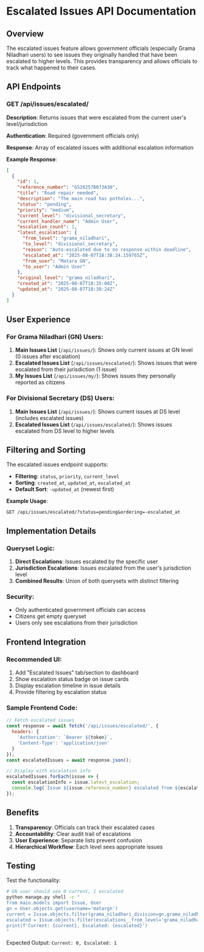 # Escalated Issues API Documentation

## Overview
The escalated issues feature allows government officials (especially Grama Niladhari users) to see issues they originally handled that have been escalated to higher levels. This provides transparency and allows officials to track what happened to their cases.

## API Endpoints

### GET /api/issues/escalated/
**Description**: Returns issues that were escalated from the current user's level/jurisdiction

**Authentication**: Required (government officials only)

**Response**: Array of escalated issues with additional escalation information

**Example Response**:
```json
[
  {
    "id": 1,
    "reference_number": "GS20257B073A30",
    "title": "Road repair needed",
    "description": "The main road has potholes...",
    "status": "pending",
    "priority": "medium",
    "current_level": "divisional_secretary",
    "current_handler_name": "Admin User",
    "escalation_count": 1,
    "latest_escalation": {
      "from_level": "grama_niladhari",
      "to_level": "divisional_secretary",
      "reason": "Auto-escalated due to no response within deadline",
      "escalated_at": "2025-08-07T18:38:24.159765Z",
      "from_user": "Matara GN",
      "to_user": "Admin User"
    },
    "original_level": "grama_niladhari",
    "created_at": "2025-08-07T18:35:00Z",
    "updated_at": "2025-08-07T18:38:24Z"
  }
]
```

## User Experience

### For Grama Niladhari (GN) Users:
1. **Main Issues List** (`/api/issues/`): Shows only current issues at GN level (0 issues after escalation)
2. **Escalated Issues List** (`/api/issues/escalated/`): Shows issues that were escalated from their jurisdiction (1 issue)
3. **My Issues List** (`/api/issues/my/`): Shows issues they personally reported as citizens

### For Divisional Secretary (DS) Users:
1. **Main Issues List** (`/api/issues/`): Shows current issues at DS level (includes escalated issues)
2. **Escalated Issues List** (`/api/issues/escalated/`): Shows issues escalated from DS level to higher levels

## Filtering and Sorting

The escalated issues endpoint supports:
- **Filtering**: `status`, `priority`, `current_level`
- **Sorting**: `created_at`, `updated_at`, `escalated_at`
- **Default Sort**: `-updated_at` (newest first)

**Example Usage**:
```
GET /api/issues/escalated/?status=pending&ordering=-escalated_at
```

## Implementation Details

### Queryset Logic:
1. **Direct Escalations**: Issues escalated by the specific user
2. **Jurisdiction Escalations**: Issues escalated from the user's jurisdiction level
3. **Combined Results**: Union of both querysets with distinct filtering

### Security:
- Only authenticated government officials can access
- Citizens get empty queryset
- Users only see escalations from their jurisdiction

## Frontend Integration

### Recommended UI:
1. Add "Escalated Issues" tab/section to dashboard
2. Show escalation status badge on issue cards
3. Display escalation timeline in issue details
4. Provide filtering by escalation status

### Sample Frontend Code:
```javascript
// Fetch escalated issues
const response = await fetch('/api/issues/escalated/', {
  headers: {
    'Authorization': `Bearer ${token}`,
    'Content-Type': 'application/json'
  }
});
const escalatedIssues = await response.json();

// Display with escalation info
escalatedIssues.forEach(issue => {
  const escalationInfo = issue.latest_escalation;
  console.log(`Issue ${issue.reference_number} escalated from ${escalationInfo.from_level} to ${escalationInfo.to_level}`);
});
```

## Benefits

1. **Transparency**: Officials can track their escalated cases
2. **Accountability**: Clear audit trail of escalations
3. **User Experience**: Separate lists prevent confusion
4. **Hierarchical Workflow**: Each level sees appropriate issues

## Testing

Test the functionality:
```bash
# GN user should see 0 current, 1 escalated
python manage.py shell -c "
from main.models import Issue, User
gn = User.objects.get(username='matargn')
current = Issue.objects.filter(grama_niladhari_division=gn.grama_niladhari_division, current_level='grama_niladhari').count()
escalated = Issue.objects.filter(escalations__from_level='grama_niladhari', grama_niladhari_division=gn.grama_niladhari_division).distinct().count()
print(f'Current: {current}, Escalated: {escalated}')
"
```

Expected Output: `Current: 0, Escalated: 1`
